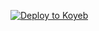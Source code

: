 [![Deploy to Koyeb](https://www.koyeb.com/static/images/deploy/button.svg)](https://app.koyeb.com/deploy?type=git&repository=github.com/AlekBaikHati/chpostanim&branch=main&name=teleshare&env%5BAPI_TOKEN%5D=your_api_token&env%5BCH_KOLEKSI%5D=your_ch_koleksi&env%5BCH_POST%5D=your_ch_post)

